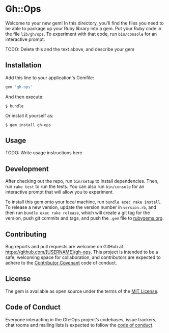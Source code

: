 # Gh::Ops

Welcome to your new gem! In this directory, you'll find the files you need to be able to package up your Ruby library into a gem. Put your Ruby code in the file `lib/gh/ops`. To experiment with that code, run `bin/console` for an interactive prompt.

TODO: Delete this and the text above, and describe your gem

## Installation

Add this line to your application's Gemfile:

```ruby
gem 'gh-ops'
```

And then execute:

    $ bundle

Or install it yourself as:

    $ gem install gh-ops

## Usage

TODO: Write usage instructions here

## Development

After checking out the repo, run `bin/setup` to install dependencies. Then, run `rake test` to run the tests. You can also run `bin/console` for an interactive prompt that will allow you to experiment.

To install this gem onto your local machine, run `bundle exec rake install`. To release a new version, update the version number in `version.rb`, and then run `bundle exec rake release`, which will create a git tag for the version, push git commits and tags, and push the `.gem` file to [rubygems.org](https://rubygems.org).

## Contributing

Bug reports and pull requests are welcome on GitHub at https://github.com/[USERNAME]/gh-ops. This project is intended to be a safe, welcoming space for collaboration, and contributors are expected to adhere to the [Contributor Covenant](http://contributor-covenant.org) code of conduct.

## License

The gem is available as open source under the terms of the [MIT License](https://opensource.org/licenses/MIT).

## Code of Conduct

Everyone interacting in the Gh::Ops project’s codebases, issue trackers, chat rooms and mailing lists is expected to follow the [code of conduct](https://github.com/[USERNAME]/gh-ops/blob/master/CODE_OF_CONDUCT.md).
